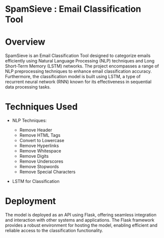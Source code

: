 # **SpamSieve : Email Classification Tool**

# **Overview**

SpamSieve is an Email Classification Tool designed to categorize emails efficiently using Natural Language Processing (NLP) techniques and Long Short-Term Memory (LSTM) networks. The project encompasses a range of NLP preprocessing techniques to enhance email classification accuracy. Furthermore, the classification model is built using LSTM, a type of recurrent neural network (RNN) known for its effectiveness in sequential data processing tasks.

# **Techniques Used**

  - NLP Techniques:

    - Remove Header
    - Remove HTML Tags
    - Convert to Lowercase
    - Remove Hyperlinks
    - Remove Whitespace
    - Remove Digits
    - Remove Underscores
    - Remove Stopwords
    - Remove Special Characters
  - LSTM for Classification

# **Deployment**

The model is deployed as an API using Flask, offering seamless integration and interaction with other systems and applications. The Flask framework provides a robust environment for hosting the model, enabling efficient and reliable access to the classification functionality.
